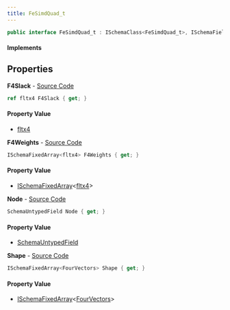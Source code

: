 ```yaml
---
title: FeSimdQuad_t
---
```


```csharp
public interface FeSimdQuad_t : ISchemaClass<FeSimdQuad_t>, ISchemaField, ISchemaClass, INativeHandle
```

#### Implements

## Properties

**F4Slack** - [Source Code](https://github.com/swiftly-solution/swiftlys2/blob/main/managed/src/SwiftlyS2.Generated/Schemas/Interfaces/FeSimdQuad_t.cs#L19)

```csharp
ref fltx4 F4Slack { get; }
```

#### Property Value

- [fltx4](/docs/api/shared/natives/fltx4)

**F4Weights** - [Source Code](https://github.com/swiftly-solution/swiftlys2/blob/main/managed/src/SwiftlyS2.Generated/Schemas/Interfaces/FeSimdQuad_t.cs#L23)

```csharp
ISchemaFixedArray<fltx4> F4Weights { get; }
```

#### Property Value

- [ISchemaFixedArray](/docs/api/shared/schemas/ischemafixedarray-1)<[fltx4](/docs/api/shared/natives/fltx4)>

**Node** - [Source Code](https://github.com/swiftly-solution/swiftlys2/blob/main/managed/src/SwiftlyS2.Generated/Schemas/Interfaces/FeSimdQuad_t.cs#L17)

```csharp
SchemaUntypedField Node { get; }
```

#### Property Value

- [SchemaUntypedField](/docs/api/shared/schemas/schemauntypedfield)

**Shape** - [Source Code](https://github.com/swiftly-solution/swiftlys2/blob/main/managed/src/SwiftlyS2.Generated/Schemas/Interfaces/FeSimdQuad_t.cs#L21)

```csharp
ISchemaFixedArray<FourVectors> Shape { get; }
```

#### Property Value

- [ISchemaFixedArray](/docs/api/shared/schemas/ischemafixedarray-1)<[FourVectors](/docs/api/shared/natives/fourvectors)>

